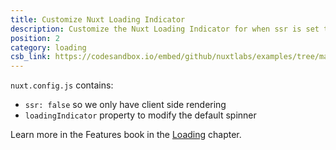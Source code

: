 ```yaml
---
title: Customize Nuxt Loading Indicator
description: Customize the Nuxt Loading Indicator for when ssr is set to false
position: 2
category: loading
csb_link: https://codesandbox.io/embed/github/nuxtlabs/examples/tree/master/loading/customize-loading-indicator?fontsize=14&hidenavigation=1&module=%2Fnuxt.config.js&theme=dark&view=editor
---
```


<example-intro></example-intro>

`nuxt.config.js` contains:

- `ssr: false` so we only have client side rendering
- `loadingIndicator` property to modify the default spinner

<base-alert type="next">

Learn more in the Features book in the [Loading](/docs/2.x/features/loading) chapter.

</base-alert>

<code-sandbox :src="csb_link"></code-sandbox>
